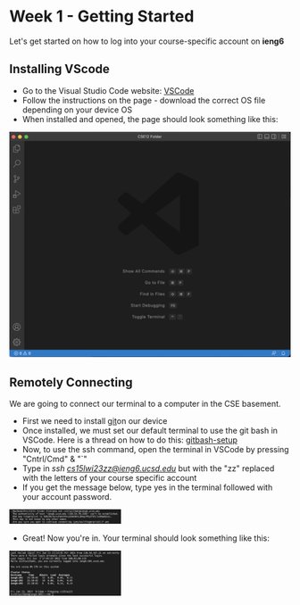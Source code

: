 # Week 1 - Getting Started 

Let's get started on how to log into your course-specific account on **ieng6**

## Installing VScode

* Go to the Visual Studio Code website: [VSCode](https://code.visualstudio.com/)
* Follow the instructions on the page - download the correct OS file depending on your device OS
* When installed and opened, the page should look something like this: 

<img src = "images/vscode.png" width = "700">

## Remotely Connecting 

We are going to connect our terminal to a computer in the CSE basement. 

* First we need to install [git](https://git-scm.com/downloads)on our device
* Once installed, we must set our default terminal to use the git bash in VSCode. Here is a thread on how to do this: 
[gitbash-setup](https://stackoverflow.com/questions/42606837/how-do-i-use-bash-on-windows-from-the-visual-studio-code-integrated-terminal/50527994#50527994) 
* Now, to use the ssh command, open the terminal in VSCode by pressing "Cntrl/Cmd" & "`"
* Type in *ssh cs15lwi23zz@ieng6.ucsd.edu* but with the "zz" replaced with the letters of your course specific account 
* If you get the message below, type yes in the terminal followed with your account password. 

<img src = "images/yes_no.png" width = "200" > 

* Great! Now you're in. Your terminal should look something like this: 

<img src = "images/successful_login.png" width = "200"> 
